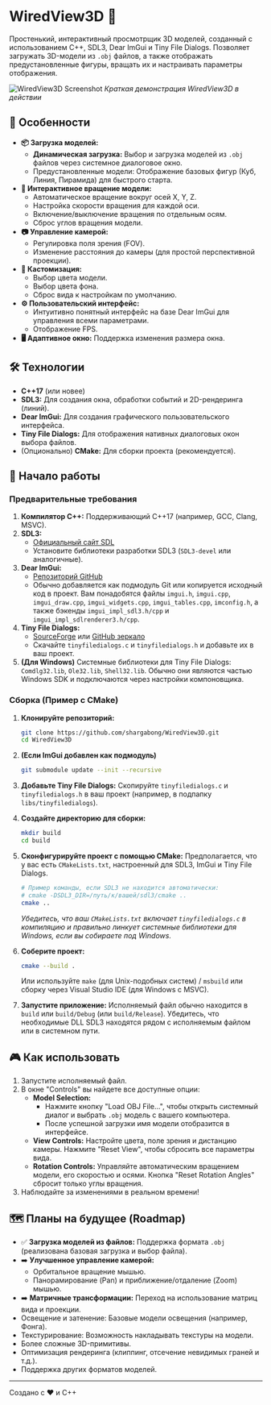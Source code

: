 # WiredView3D 🧊

Простенький, интерактивный просмотрщик 3D моделей, созданный с использованием C++, SDL3, Dear ImGui и Tiny File Dialogs. Позволяет загружать 3D-модели из `.obj` файлов, а также отображать предустановленные фигуры, вращать их и настраивать параметры отображения.

![WiredView3D Screenshot](https://github.com/user-attachments/assets/2ebfa69d-0f63-4ce9-9be9-98992b8470f5)
*Краткая демонстрация WiredView3D в действии*

## 🌟 Особенности

*   **📦 Загрузка моделей:**
    *   **Динамическая загрузка:** Выбор и загрузка моделей из `.obj` файлов через системное диалоговое окно.
    *   Предустановленные модели: Отображение базовых фигур (Куб, Линия, Пирамида) для быстрого старта.
*   **🔄 Интерактивное вращение модели:**
    *   Автоматическое вращение вокруг осей X, Y, Z.
    *   Настройка скорости вращения для каждой оси.
    *   Включение/выключение вращения по отдельным осям.
    *   Сброс углов вращения модели.
*   **📷 Управление камерой:**
    *   Регулировка поля зрения (FOV).
    *   Изменение расстояния до камеры (для простой перспективной проекции).
*   **🎨 Кастомизация:**
    *   Выбор цвета модели.
    *   Выбор цвета фона.
    *   Сброс вида к настройкам по умолчанию.
*   **⚙️ Пользовательский интерфейс:**
    *   Интуитивно понятный интерфейс на базе Dear ImGui для управления всеми параметрами.
    *   Отображение FPS.
*   **🖥️ Адаптивное окно:** Поддержка изменения размера окна.

## 🛠️ Технологии

*   **C++17** (или новее)
*   **SDL3:** Для создания окна, обработки событий и 2D-рендеринга (линий).
*   **Dear ImGui:** Для создания графического пользовательского интерфейса.
*   **Tiny File Dialogs:** Для отображения нативных диалоговых окон выбора файлов.
*   (Опционально) **CMake:** Для сборки проекта (рекомендуется).

## 🚀 Начало работы

### Предварительные требования

1.  **Компилятор C++:** Поддерживающий C++17 (например, GCC, Clang, MSVC).
2.  **SDL3:**
    *   [Официальный сайт SDL](https://libsdl.org/)
    *   Установите библиотеки разработки SDL3 (`SDL3-devel` или аналогичные).
3.  **Dear ImGui:**
    *   [Репозиторий GitHub](https://github.com/ocornut/imgui)
    *   Обычно добавляется как подмодуль Git или копируется исходный код в проект. Вам понадобятся файлы `imgui.h`, `imgui.cpp`, `imgui_draw.cpp`, `imgui_widgets.cpp`, `imgui_tables.cpp`, `imconfig.h`, а также бэкенды `imgui_impl_sdl3.h/cpp` и `imgui_impl_sdlrenderer3.h/cpp`.
4.  **Tiny File Dialogs:**
    *   [SourceForge](https://sourceforge.net/projects/tinyfiledialogs/) или [GitHub зеркало](https://github.com/native-toolkit/tinyfiledialogs)
    *   Скачайте `tinyfiledialogs.c` и `tinyfiledialogs.h` и добавьте их в ваш проект.
5.  **(Для Windows)** Системные библиотеки для Tiny File Dialogs: `Comdlg32.lib`, `Ole32.lib`, `Shell32.lib`. Обычно они являются частью Windows SDK и подключаются через настройки компоновщика.

### Сборка (Пример с CMake)

1.  **Клонируйте репозиторий:**
    ```bash
    git clone https://github.com/shargabong/WiredView3D.git
    cd WiredView3D
    ```
2.  **(Если ImGui добавлен как подмодуль)**
    ```bash
    git submodule update --init --recursive
    ```
3.  **Добавьте Tiny File Dialogs:** Скопируйте `tinyfiledialogs.c` и `tinyfiledialogs.h` в ваш проект (например, в подпапку `libs/tinyfiledialogs`).
4.  **Создайте директорию для сборки:**
    ```bash
    mkdir build
    cd build
    ```
5.  **Сконфигурируйте проект с помощью CMake:**
    Предполагается, что у вас есть `CMakeLists.txt`, настроенный для SDL3, ImGui и Tiny File Dialogs.
    ```bash
    # Пример команды, если SDL3 не находится автоматически:
    # cmake -DSDL3_DIR=/путь/к/вашей/sdl3/cmake .. 
    cmake .. 
    ```
    *Убедитесь, что ваш `CMakeLists.txt` включает `tinyfiledialogs.c` в компиляцию и правильно линкует системные библиотеки для Windows, если вы собираете под Windows.*
6.  **Соберите проект:**
    ```bash
    cmake --build .
    ```
    Или используйте `make` (для Unix-подобных систем) / `msbuild` или сборку через Visual Studio IDE (для Windows с MSVC).

7.  **Запустите приложение:** Исполняемый файл обычно находится в `build` или `build/Debug` (или `build/Release`). Убедитесь, что необходимые DLL SDL3 находятся рядом с исполняемым файлом или в системном пути.

## 🎮 Как использовать

1.  Запустите исполняемый файл.
2.  В окне "Controls" вы найдете все доступные опции:
    *   **Model Selection:**
        *   Нажмите кнопку "Load OBJ File...", чтобы открыть системный диалог и выбрать `.obj` модель с вашего компьютера.
        *   После успешной загрузки имя модели отобразится в интерфейсе.
    *   **View Controls:** Настройте цвета, поле зрения и дистанцию камеры. Нажмите "Reset View", чтобы сбросить все параметры вида.
    *   **Rotation Controls:** Управляйте автоматическим вращением модели, его скоростью и осями. Кнопка "Reset Rotation Angles" сбросит только углы вращения.
3.  Наблюдайте за изменениями в реальном времени!

## 🗺️ Планы на будущее (Roadmap)

*   ✅ **Загрузка моделей из файлов:** Поддержка формата `.obj` (реализована базовая загрузка и выбор файла).
*   ➡️ **Улучшенное управление камерой:**
    *   Орбитальное вращение мышью.
    *   Панорамирование (Pan) и приближение/отдаление (Zoom) мышью.
*   ➡️ **Матричные трансформации:** Переход на использование матриц вида и проекции.
*   Освещение и затенение: Базовые модели освещения (например, Фонга).
*   Текстурирование: Возможность накладывать текстуры на модели.
*   Более сложные 3D-примитивы.
*   Оптимизация рендеринга (клиппинг, отсечение невидимых граней и т.д.).
*   Поддержка других форматов моделей.

---
Создано с ❤️ и C++
